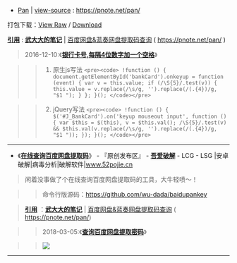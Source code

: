 - [Pan](https://taoste.github.io/Hello-World/github/pnote.net/pan/index.html) | 
[view-source](pan/index.html) : https://pnote.net/pan/

打包下载：[View Raw](https://github.com/taoste/Hello-World/blob/master/github/pnote.net/pan.7z) / [Download](
https://github.com/taoste/Hello-World/blob/master/github/pnote.net/pan.7z?raw=true)


[**引用**](https://github.com/taoste/Hello-World/blob/master/Tools/PanDownload/README.md) : [**武大大的笔记**](https://pnote.net/) | [百度网盘&蓝奏网盘提取码查询](https://pnote.net/pan/)  ( https://pnote.net/pan/ )

> 2016-12-10:《[**银行卡号,每隔4位数字加一个空格**](https://pnote.net/yin-xing-qia-hao-mei-ge-4wei-shu-zi-jia-yi-ge-kong-ge/)》 

>> 1. 原生js写法
`<pre><code>
!function () {
    document.getElementById('bankCard').onkeyup = function (event) {
        var v = this.value;
        if (/\S{5}/.test(v)) {
            this.value = v.replace(/\s/g, '').replace(/(.{4})/g, "$1 ");
        }
    };
}();
</code></pre>`

>> 2. jQuery写法
`<pre><code>
!function () {
    $('#J_BankCard').on('keyup mouseout input', function () {
        var $this = $(this),
            v = $this.val();
        /\S{5}/.test(v) && $this.val(v.replace(/\s/g, '').replace(/(.{4})/g, "$1 "));
    });
}();
</code></pre>`
-----------------------------------------------------------

- 《[**在线查询百度网盘提取码**](https://www.52pojie.cn/forum.php?mod=viewthread&tid=920211&ctid=1767)》 - 『原创发布区』 - [**吾爱破解**](https://www.52pojie.cn/) - LCG - LSG |安卓破解|病毒分析|破解软件|www.52pojie.cn 
> 闲着没事做了个在线查询百度网盘提取码的工具，大牛轻喷～！

>> 命令行版源码：https://github.com/wu-dada/baidupankey

> [**引用**](https://github.com/taoste/Hello-World/tree/master/github/pnote.net) ：[**武大大的笔记**](https://pnote.net/) | [百度网盘&蓝奏网盘提取码查询](https://pnote.net/pan/)  ( https://pnote.net/pan/)

>> 2018-03-05:《[**查询百度网盘提取密码**](https://pnote.net/cha-xun-bai-du-wang-pan-ti-qu-mi-ma/)》 

>> <img src="https://attach.52pojie.cn/forum/201904/04/000826yyepgkzytok77dt9.png"/>

-----------------------------------------------------------
